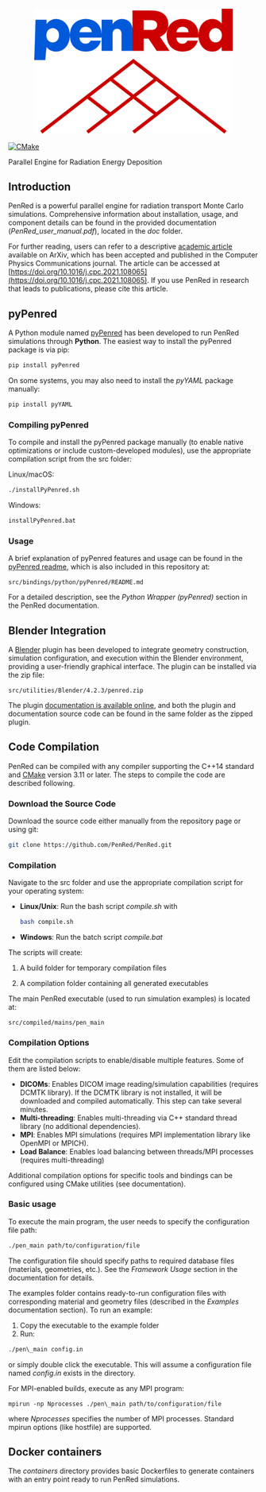 
<p align="center">
  <a href="https://github.com/PenRed/PenRed">
    <img src="logo/PenRed_color.png" width="400" alt="PenRed logo">
  </a>
</p>

[![CMake](https://github.com/PenRed/PenRed/actions/workflows/cmake.yml/badge.svg)](https://github.com/PenRed/PenRed/actions/workflows/cmake.yml) 

Parallel Engine for Radiation Energy Deposition


## Introduction

PenRed is a powerful parallel engine for radiation transport Monte Carlo simulations. Comprehensive information about installation, usage, and component details can be found in the provided documentation (*PenRed_user_manual.pdf*), located in the *doc* folder.

For further reading, users can refer to a descriptive [academic article](https://arxiv.org/abs/2003.00796) available on ArXiv, which has been accepted and published in the Computer Physics Communications journal. The article can be accessed at [https://doi.org/10.1016/j.cpc.2021.108065](https://doi.org/10.1016/j.cpc.2021.108065). If you use PenRed in research that leads to publications, please cite this article.

## pyPenred

A Python module named [pyPenred](https://pypi.org/project/pyPenred/) has been developed to run PenRed simulations through **Python**. The easiest way to install the pyPenred package is via pip:

```bash
pip install pyPenred
```

On some systems, you may also need to install the *pyYAML* package manually:

```bash
pip install pyYAML
```

### Compiling pyPenred

To compile and install the pyPenred package manually (to enable native optimizations or include custom-developed modules), use the appropriate compilation script from the src folder:

Linux/macOS:

```bash
./installPyPenred.sh
```

Windows:

```bash
installPyPenred.bat
```

### Usage

A brief explanation of pyPenred features and usage can be found in the [pyPenred readme](https://pypi.org/project/pyPenred/), which is also included in this repository at:

```
src/bindings/python/pyPenred/README.md
```

For a detailed description, see the *Python Wrapper (pyPenred)* section in the PenRed documentation.

## Blender Integration

A [Blender](https://www.blender.org/) plugin has been developed to integrate geometry construction, simulation configuration, and execution within the Blender environment, providing a user-friendly graphical interface. The plugin can be installed via the zip file:

```
src/utilities/Blender/4.2.3/penred.zip
```

The plugin [documentation is available online](https://penred.github.io/PenRed/), and both the plugin and documentation source code can be found in the same folder as the zipped plugin.

## Code Compilation

PenRed can be compiled with any compiler supporting the C++14 standard and [CMake](https://cmake.org/download/) version 3.11 or later. The steps to compile the code are described following.

### Download the Source Code

Download the source code either manually from the repository page or using git:

```bash
git clone https://github.com/PenRed/PenRed.git
```

### Compilation

Navigate to the src folder and use the appropriate compilation script for your operating system:

  + **Linux/Unix**: Run the bash script *compile.sh* with

    ```bash
    bash compile.sh
    ```

  + **Windows**: Run the batch script *compile.bat*

The scripts will create:

  1. A build folder for temporary compilation files

  2. A compilation folder containing all generated executables

The main PenRed executable (used to run simulation examples) is located at:  

```
src/compiled/mains/pen_main
```

### Compilation Options

Edit the compilation scripts to enable/disable multiple features. Some of them are listed below:

  + **DICOMs**: Enables DICOM image reading/simulation capabilities (requires DCMTK library). If the DCMTK library is not installed, it will be downloaded and compiled automatically. This step can take several minutes.
  + **Multi-threading**: Enables multi-threading via C++ standard thread library (no additional dependencies).
  + **MPI**: Enables MPI simulations (requires MPI implementation library like OpenMPI or MPICH).
  + **Load Balance**: Enables load balancing between threads/MPI processes (requires multi-threading)

Additional compilation options for specific tools and bindings can be configured using CMake utilities (see documentation).  

### Basic usage

To execute the main program, the user needs to specify the configuration file path:

```bash
./pen_main path/to/configuration/file
```

The configuration file should specify paths to required database files (materials, geometries, etc.). See the *Framework Usage* section in the documentation for details.

The examples folder contains ready-to-run configuration files with corresponding material and geometry files (described in the *Examples* documentation section). To run an example:

1. Copy the executable to the example folder
2. Run:

  ```bash
  ./pen\_main config.in
  ```
  
  or simply double click the executable. This will assume a configuration file named *config.in* exists in the directory.

For MPI-enabled builds, execute as any MPI program:  

```
mpirun -np Nprocesses ./pen\_main path/to/configuration/file
```

where *Nprocesses* specifies the number of MPI processes. Standard mpirun options (like hostfile) are supported.

## Docker containers

The *containers* directory provides basic Dockerfiles to generate containers with an entry point ready to run PenRed simulations.
